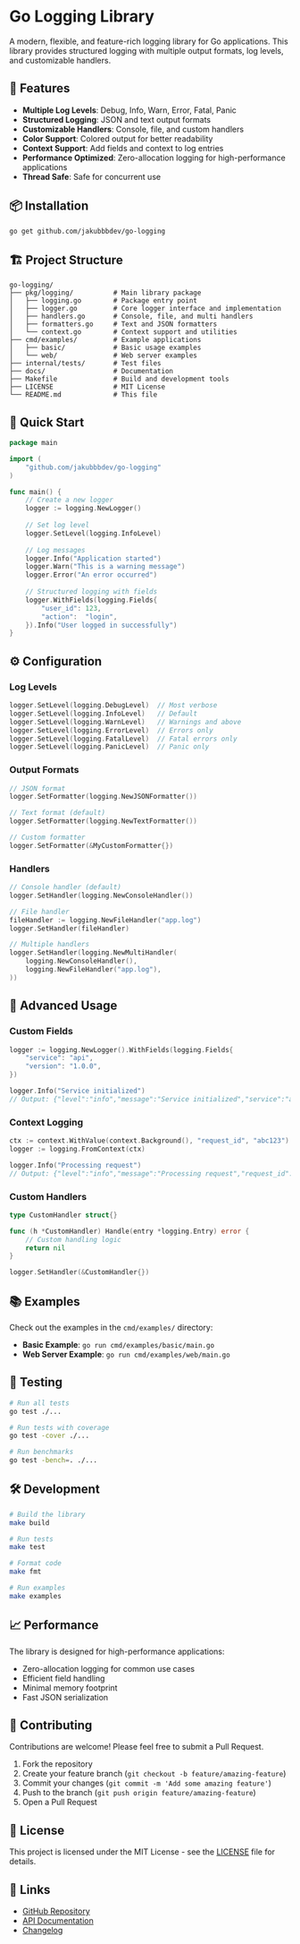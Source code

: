 # Go Logging Library

A modern, flexible, and feature-rich logging library for Go applications. This library provides structured logging with multiple output formats, log levels, and customizable handlers.

## 🚀 Features

- **Multiple Log Levels**: Debug, Info, Warn, Error, Fatal, Panic
- **Structured Logging**: JSON and text output formats
- **Customizable Handlers**: Console, file, and custom handlers
- **Color Support**: Colored output for better readability
- **Context Support**: Add fields and context to log entries
- **Performance Optimized**: Zero-allocation logging for high-performance applications
- **Thread Safe**: Safe for concurrent use

## 📦 Installation

```bash
go get github.com/jakubbbdev/go-logging
```

## 🏗️ Project Structure

```
go-logging/
├── pkg/logging/          # Main library package
│   ├── logging.go        # Package entry point
│   ├── logger.go         # Core logger interface and implementation
│   ├── handlers.go       # Console, file, and multi handlers
│   ├── formatters.go     # Text and JSON formatters
│   └── context.go        # Context support and utilities
├── cmd/examples/         # Example applications
│   ├── basic/            # Basic usage examples
│   └── web/              # Web server examples
├── internal/tests/       # Test files
├── docs/                 # Documentation
├── Makefile              # Build and development tools
├── LICENSE               # MIT License
└── README.md             # This file
```

## 🚀 Quick Start

```go
package main

import (
    "github.com/jakubbbdev/go-logging"
)

func main() {
    // Create a new logger
    logger := logging.NewLogger()
    
    // Set log level
    logger.SetLevel(logging.InfoLevel)
    
    // Log messages
    logger.Info("Application started")
    logger.Warn("This is a warning message")
    logger.Error("An error occurred")
    
    // Structured logging with fields
    logger.WithFields(logging.Fields{
        "user_id": 123,
        "action":  "login",
    }).Info("User logged in successfully")
}
```

## ⚙️ Configuration

### Log Levels

```go
logger.SetLevel(logging.DebugLevel)  // Most verbose
logger.SetLevel(logging.InfoLevel)   // Default
logger.SetLevel(logging.WarnLevel)   // Warnings and above
logger.SetLevel(logging.ErrorLevel)  // Errors only
logger.SetLevel(logging.FatalLevel)  // Fatal errors only
logger.SetLevel(logging.PanicLevel)  // Panic only
```

### Output Formats

```go
// JSON format
logger.SetFormatter(logging.NewJSONFormatter())

// Text format (default)
logger.SetFormatter(logging.NewTextFormatter())

// Custom formatter
logger.SetFormatter(&MyCustomFormatter{})
```

### Handlers

```go
// Console handler (default)
logger.SetHandler(logging.NewConsoleHandler())

// File handler
fileHandler := logging.NewFileHandler("app.log")
logger.SetHandler(fileHandler)

// Multiple handlers
logger.SetHandler(logging.NewMultiHandler(
    logging.NewConsoleHandler(),
    logging.NewFileHandler("app.log"),
))
```

## 🔧 Advanced Usage

### Custom Fields

```go
logger := logging.NewLogger().WithFields(logging.Fields{
    "service": "api",
    "version": "1.0.0",
})

logger.Info("Service initialized")
// Output: {"level":"info","message":"Service initialized","service":"api","version":"1.0.0"}
```

### Context Logging

```go
ctx := context.WithValue(context.Background(), "request_id", "abc123")
logger := logging.FromContext(ctx)

logger.Info("Processing request")
// Output: {"level":"info","message":"Processing request","request_id":"abc123"}
```

### Custom Handlers

```go
type CustomHandler struct{}

func (h *CustomHandler) Handle(entry *logging.Entry) error {
    // Custom handling logic
    return nil
}

logger.SetHandler(&CustomHandler{})
```

## 📚 Examples

Check out the examples in the `cmd/examples/` directory:

- **Basic Example**: `go run cmd/examples/basic/main.go`
- **Web Server Example**: `go run cmd/examples/web/main.go`

## 🧪 Testing

```bash
# Run all tests
go test ./...

# Run tests with coverage
go test -cover ./...

# Run benchmarks
go test -bench=. ./...
```

## 🛠️ Development

```bash
# Build the library
make build

# Run tests
make test

# Format code
make fmt

# Run examples
make examples
```

## 📈 Performance

The library is designed for high-performance applications:

- Zero-allocation logging for common use cases
- Efficient field handling
- Minimal memory footprint
- Fast JSON serialization

## 🤝 Contributing

Contributions are welcome! Please feel free to submit a Pull Request.

1. Fork the repository
2. Create your feature branch (`git checkout -b feature/amazing-feature`)
3. Commit your changes (`git commit -m 'Add some amazing feature'`)
4. Push to the branch (`git push origin feature/amazing-feature`)
5. Open a Pull Request

## 📄 License

This project is licensed under the MIT License - see the [LICENSE](LICENSE) file for details.

## 🔗 Links

- [GitHub Repository](https://github.com/jakubbbdev/go-logging)
- [API Documentation](docs/API.md)
- [Changelog](CHANGELOG.md) 